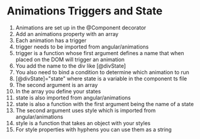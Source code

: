 # Animations Triggers and State
01. Animations are set up in the @Component decorator
02. Add an animations property with an array
03. Each animation has a trigger
04. trigger needs to be imported from angular/animations
05. trigger is a function whose first argument defines a name that when placed on the DOM will trigger an animation
06. You add the name to the div like [@divState]
07. You also need to bind a condition to determine which animation to run
08. [@divState]="state" where state is a variable in the component ts file
09. The second argument is an array
10. In the array you define your states
11. state is also imported from angular/animations
12. state is also a function with the first argument being the name of a state
13. The second argument uses style which is imported from angular/animations
14. style is a function that takes an object with your styles
15. For style properties with hyphens you can use them as a string